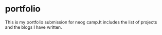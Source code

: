 # portfolio

This is my portfolio submission for neog camp.It includes the list of projects and the blogs I have written.